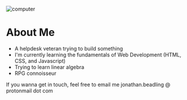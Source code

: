 ![computer](https://github.com/jbeadling/jbeadling/assets/109962549/16575f3c-b761-4974-acff-0e1701cac234)

# About Me
- A helpdesk veteran trying to build something 
- I'm currently learning the fundamentals of Web Development (HTML, CSS, and Javascript)
- Trying to learn linear algebra
- RPG connoisseur 

If you wanna get in touch, feel free to email me jonathan.beadling @ protonmail dot com

<!--
**jbeadling/jbeadling** is a ✨ _special_ ✨ repository because its `README.md` (this file) appears on your GitHub profile.

Here are some ideas to get you started:

- 🔭 I’m currently working on ...
- 🌱 I’m currently learning ...
- 👯 I’m looking to collaborate on ...
- 🤔 I’m looking for help with ...
- 💬 Ask me about ...
- 📫 How to reach me: ...
- 😄 Pronouns: ...
- ⚡ Fun fact: ...
-->
